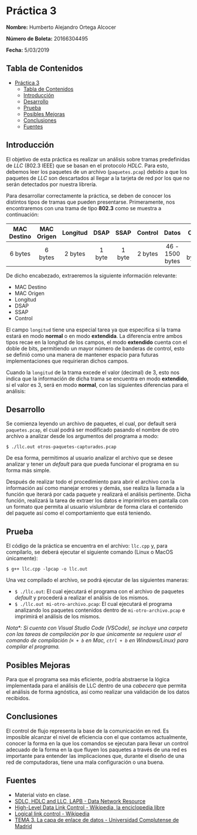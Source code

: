 # Práctica 3

**Nombre:** Humberto Alejandro Ortega Alcocer

**Número de Boleta:** 20166304495

**Fecha:** 5/03/2019

## Tabla de Contenidos

- [Práctica 3](#pr%C3%A1ctica-3)
  - [Tabla de Contenidos](#tabla-de-contenidos)
  - [Introducción](#introducci%C3%B3n)
  - [Desarrollo](#desarrollo)
  - [Prueba](#prueba)
  - [Posibles Mejoras](#posibles-mejoras)
  - [Conclusiones](#conclusiones)
  - [Fuentes](#fuentes)

## Introducción

El objetivo de esta práctica es realizar un análisis sobre tramas predefinidas de *LLC* (802.3 IEEE) que se basan en el protocolo *HDLC*. Para esto, debemos leer los paquetes de un archivo (`paquetes.pcap`) debido a que los paquetes de *LLC* son descartados al llegar a la tarjeta de red por los que no serán detectados por nuestra librería.

Para desarrollar correctamente la práctica, se deben de conocer los distintos tipos de tramas que pueden presentarse. Primeramente, nos encontraremos con una trama de tipo **802.3** como se muestra a continuación:

| MAC Destino | MAC Origen | Longitud |  DSAP  |  SSAP  | Control |      Datos      |   CRC   |
| :---------: | :--------: | :------: | :----: | :----: | :-----: | :-------------: | :-----: |
|   6 bytes   |  6 bytes   | 2 bytes  | 1 byte | 1 byte | 2 bytes | 46 - 1500 bytes | 4 bytes |

De dicho encabezado, extraeremos la siguiente información relevante:

- MAC Destino
- MAC Origen
- Longitud
- DSAP
- SSAP
- Control

El campo `longitud` tiene una especial tarea ya que especifica si la trama estará en modo **normal** o en modo **extendida**. La diferencia entre ambos tipos recae en la longitud de los campos, el modo **extendido** cuenta con el doble de bits, permitiendo un mayor número de banderas de control, esto se definió como una manera de mantener espacio para futuras implementaciones que requirieran dichos campos.

Cuando la `longitud` de la trama excede el valor (decimal) de 3, esto nos indica que la información de dicha trama se encuentra en modo **extendido**, si el valor es 3, será en modo **normal**, con las siguientes diferencias para el análisis:



## Desarrollo

Se comienza leyendo un archivo de paquetes, el cual, por default será `paquetes.pcap`, el cual podrá ser modificado pasando el nombre de otro archivo a analizar desde los argumentos del programa a modo:

`$ ./llc.out otros-paquetes-capturados.pcap`

De esa forma, permitimos al usuario analizar el archivo que se desee analizar y tener un *default* para que pueda funcionar el programa en su forma más simple.

Después de realizar todo el procedimiento para abrir el archivo con la información así como manejar errores y demás, sse realiza la llamada a la función que iterará por cada paquete y realizará el análisis pertinente. Dicha función, realizará la tarea de extraer los datos e imprimirlos en pantalla con un formato que permita al usuario vislumbrar de forma clara el contenido del paquete así como el comportamiento que está teniendo.

## Prueba

El código de la práctica se encuentra en el archivo: `llc.cpp` y, para compilarlo, se deberá ejecutar el siguiente comando (Linux o MacOS únicamente):

`$ g++ llc.cpp -lpcap -o llc.out`

Una vez compilado el archivo, se podrá ejecutar de las siguientes maneras:

- `$ ./llc.out`: El cual ejecutará el programa con el archivo de paquetes *default* y procederá a realizar el análisis de los mismos.
- `$ ./llc.out mi-otro-archivo.pcap`: El cual ejecutará el programa analizando los paquetes contenidos dentro de `mi-otro-archivo.pcap` e imprimirá el análisis de los mismos.

*Nota\*: Si cuenta con Visual Studio Code (VSCode), se incluye una carpeta con las tareas de compilación por lo que únicamente se requiere usar el comando de compilación (`⌘ + b` en Mac, `ctrl + b` en Windows/Linux) para compilar el programa.*

## Posibles Mejoras

Para que el programa sea más eficiente, podría abstraerse la lógica implementada para el análisis de LLC dentro de una *cabecera* que permita el análisis de forma agnóstica, así como realizar una validación de los datos recibidos.

## Conclusiones

El control de flujo representa la base de la comunicación en red. Es imposible alcanzar el nivel de eficiencia con el que contamos actualmente, conocer la forma en la que los comandos se ejecutan para llevar un control adecuado de la forma en la que fluyen los paquetes a través de una red es importante para entender las implicaciones que, durante el diseño de una red de computadoras, tiene una mala configuración o una buena.

## Fuentes

- Material visto en clase.
- [SDLC, HDLC and LLC, LAPB - Data Network Resource](http://www.rhyshaden.com/hdlc.htm)
- [High-Level Data Link Control - Wikipedia, la enciclopedia libre](https://es.wikipedia.org/wiki/High-Level_Data_Link_Control)
- [Logical link control - Wikipedia](https://en.wikipedia.org/wiki/Logical_link_control)
- [TEMA 3. La capa de enlace de datos - Universidad Complutense de Madrid](https://www.fdi.ucm.es/profesor/rubensm/Redes/Trasparencias/Tema%203.pdf)
